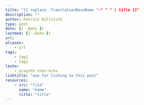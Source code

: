 ```yaml
---
title: "{{ replace .TranslationBaseName "-" " " | title }}"
description: ""
author: Patrick Kollitsch
type: post
date: {{ .Date }}
lastmod: {{ .Date }}
url:
aliases:
    - url
tags:
    - tag1
    - tag2
leute:
    - prayuth chan-ocha
linktitle: "use for linking to this post"
resources:
    - src: "file"
      name: "name"
      title: "title"
---
```

